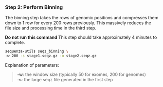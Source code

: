 ### Step 2: Perform Binning

The binning step takes the rows of genomic positions and compresses them
down to 1 row for every 200 rows previously. This massively reduces the
file size and processing time in the third step.

**Do not run this command**
This step should take approximately 4 minutes to complete.

```bash
sequenza-utils seqz_binning \
-w 200 -s stage1.seqz.gz -o stage2.seqz.gz
```

Explanation of parameters:

> **-w**: the window size (typically 50 for exomes, 200 for genomes)  
> **-s**: the large seqz file generated in the first step
